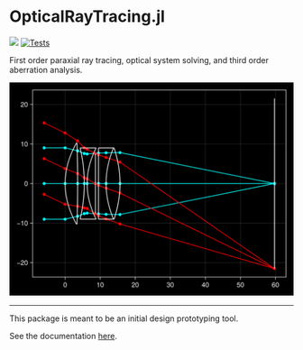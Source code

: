 # OpticalRayTracing.jl

[![](https://img.shields.io/badge/docs-stable-blue.svg)](https://sagnac.github.io/OpticalRayTracing.jl/stable) [![Tests](https://github.com/Sagnac/OpticalRayTracing.jl/actions/workflows/tests.yml/badge.svg)](https://github.com/Sagnac/OpticalRayTracing.jl/actions/workflows/tests.yml)

First order paraxial ray tracing, optical system solving, and third order aberration analysis.

<img src="docs/src/assets/images/rayplot.png" width="556">

----

This package is meant to be an initial design prototyping tool.

See the documentation [here](https://sagnac.github.io/OpticalRayTracing.jl/stable).
